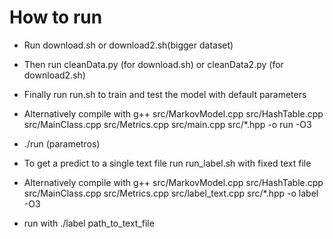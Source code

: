 # How to run

- Run download.sh or download2.sh(bigger dataset)

- Then run cleanData.py (for download.sh) or cleanData2.py (for download2.sh)

- Finally run run.sh to train and test the model with default parameters
- Alternatively compile with g++ src/MarkovModel.cpp src/HashTable.cpp src/MainClass.cpp src/Metrics.cpp src/main.cpp src/*.hpp -o run -O3
- ./run (parametros)

- To get a predict to a single text file run run_label.sh with fixed text file
- Alternatively compile with g++ src/MarkovModel.cpp src/HashTable.cpp src/MainClass.cpp src/Metrics.cpp src/label_text.cpp src/*.hpp -o label -O3
- run with ./label path_to_text_file
